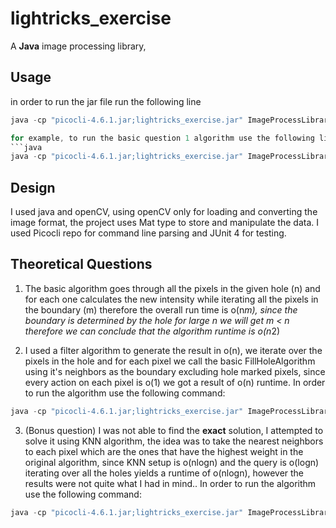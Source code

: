 # lightricks_exercise

A **Java** image processing library,

## Usage
in order to run the jar file run the following line
```java
java -cp "picocli-4.6.1.jar;lightricks_exercise.jar" ImageProcessLibraryPackage.CommandLine <image> <mask> <exponent> <epsilon> -co <connection type> -a <algorithm> -fhat <algorithm implementation>```

for example, to run the basic question 1 algorithm use the following line:
```java
java -cp "picocli-4.6.1.jar;lightricks_exercise.jar" ImageProcessLibraryPackage.CommandLine ./lenna.png ./Mask.png 5 0.0001 -co 1 -a FillHoleAlgorithm -fhat 0
```

## Design
I used java and openCV, using openCV only for loading and converting the image format,
the project uses Mat type to store and manipulate the data.
I used Picocli repo for command line parsing and JUnit 4 for testing.

## Theoretical Questions
1) The basic algorithm goes through all the pixels in the given hole (n) and for each one calculates the new intensity while iterating
all the pixels in the boundary (m) therefore the overall run time is o(n*m), since the boundary is determined by the hole
for large n we will get m < n therefore we can conclude that the algorithm runtime is o(n*2)

2) I used a filter algorithm to generate the result in o(n), we iterate over the pixels in the hole and for each pixel we
call the basic FillHoleAlgorithm using it's neighbors as the boundary excluding hole marked pixels,
since every action on each pixel is o(1) we got a result of o(n) runtime.
In order to run the algorithm use the following command:
```java
java -cp "picocli-4.6.1.jar;lightricks_exercise.jar" ImageProcessLibraryPackage.CommandLine ./lenna.png ./Mask.png 5 0.0001 -co 1 -a FillHoleAlgorithm -fhat 2
```


3) (Bonus question) I was not able to find the **exact** solution, I attempted to solve it using KNN algorithm,
the idea was to take the nearest neighbors to each pixel which are the ones that have the highest weight in the original algorithm,
since KNN setup is o(nlogn) and the query is o(logn) iterating over all the holes yields a runtime of o(nlogn),
however the results were not quite what I had in mind..
In order to run the algorithm use the following command:
```java
java -cp "picocli-4.6.1.jar;lightricks_exercise.jar" ImageProcessLibraryPackage.CommandLine ./lenna.png ./Mask.png 5 0.0001 -co 1 -a FillHoleAlgorithm -fhat 3
```